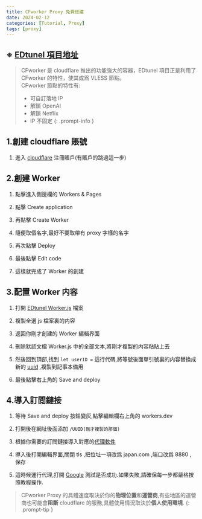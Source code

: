 ```yaml
---
title: CFworker Proxy 免費搭建
date: 2024-02-12
categories: [Tutorial, Proxy]
tags: [proxy]
---
```


## ※ [EDtunel 項目地址](https://github.com/3Kmfi6HP/EDtunnel)

>CFworker 是 cloudflare 推出的功能強大的容器，EDtunel 項目正是利用了 CFworker 的特性，使其成爲 VLESS 節點。  
>CFworker 節點的特性有:
>
>- 可自訂落地 IP
>- 解鎖 OpenAI
>- 解鎖 Netflix
>- IP 不固定
{: .prompt-info }

## 1.創建 cloudflare 賬號

1. 進入 [cloudflare](https://dash.cloudflare.com/sign-up) 注冊賬戶(有賬戶的跳過這一步)

## 2.創建 Worker

1. 點擊進入側邊欄的 Workers & Pages

2. 點擊 Create application

3. 再點擊 Create Worker

3. 隨便取個名字,最好不要取帶有 proxy 字樣的名字

4. 再次點擊 Deploy

5. 最後點擊 Edit code

6. 這樣就完成了 Worker 的創建

## 3.配置 Worker 内容

1. 打開 [EDtunel Worker.js](https://github.com/3Kmfi6HP/EDtunnel/blob/main/_worker.js) 檔案

2. 複製全選 js 檔案裏的内容

3. 返回你剛才創建的 Worker 編輯界面

4. 刪除默認文檔 Worker.js 中的全部文本,將剛才複製的内容粘貼上去

5. 然後回到頂部,找到 `let userID =` 這行代碼,將等號後面單引號裏的内容替換成新的 [uuid](https://www.uuidgenerator.net/version4) ,複製到記事本備用

6. 最後點擊右上角的 Save and deploy

## 4.導入訂閲鏈接

1. 等待 Save and deploy 按鈕變灰,點擊編輯欄右上角的 workers.dev

2. 打開後在網址後面添加 `/UUID(剛才複製的那個)`

3. 根據你需要的訂閲鏈接導入對應的[代理軟件](https://gholtsmxv.github.io/Application-proxy/)

4. 導入後打開編輯界面,關閉 tls ,把位址一項改爲 japan.com ,端口改爲 8880 ,保存

5. 這時候運行代理,打開 [Google](https://www.google.com/) 測試是否成功.如果失敗,請確保每一步都嚴格按照教程操作.

>CFworker Proxy 的具體速度取決於你的**物理位置**和**運營商**,有些地區的運營商也可能會**阻斷** cloudflare 的服務,具體使用情況取決於**個人使用環境**.
{: .prompt-tip }
